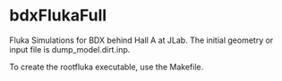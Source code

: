 # bdxFlukaFull
Fluka Simulations for BDX behind Hall A at JLab.  The initial geometry or input file is dump_model.dirt.inp.

To create the rootfluka executable, use the Makefile.
